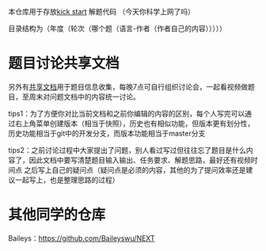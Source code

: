 本仓库用于存放[kick start](https://codingcompetitions.withgoogle.com/kickstart) 解题代码   （今天你科学上网了吗）

目录结构为（年度（轮次（哪个题（语言-作者（作者自己的内容）））））

# 题目讨论共享文档

另外有[共享文档](https://shimo.im/docs/w8VRjpGWDv8x6DdK  )用于题目信息收集，每晚7点可自行组织讨论会，一起看视频做题目，至周末对问题文档中的内容统一讨论。 

tips1：为了方便你对比当前文档和之前你编辑的内容的区别，每个人写完可以通过右上角菜单创建版本（相当于快照），历史也有相似功能，但版本更有划分性，历史功能相当于git中的开发分支，而版本功能相当于master分支 

tips2：之前讨论过程中大家提出了问题，别人看过写过但往往忘了题目是什么内容了，因此文档中要写清楚题目输入输出、任务要求、解题思路，最好还有视频时间点 之后写上自己的疑问点（疑问点是必须的内容，其他的为了提问效率还是建议一起写上，也是整理思路的过程）

# 其他同学的仓库

Baileys：https://github.com/Baileyswu/NEXT